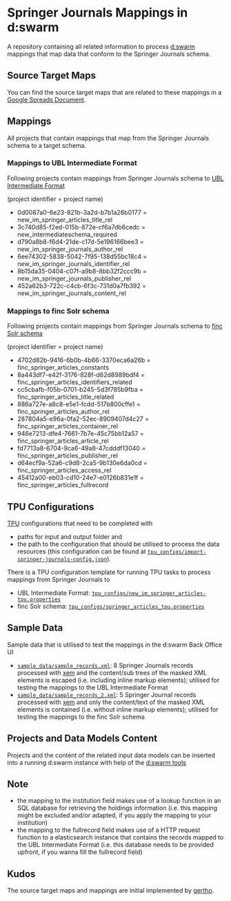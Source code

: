 # Springer Journals Mappings in d:swarm

A repository containing all related information to process [d:swarm](http://dswarm.org) mappings that map data that conform to the Springer Journals schema.

## Source Target Maps

You can find the source target maps that are related to these mappings in a [Google Spreads Document](https://docs.google.com/spreadsheets/d/1An31LD1CcoRbfhLOnsnChXvPQb7ydhL2K9Z_2BW1qJg/edit?usp=sharing).

## Mappings

All projects that contain mappings that map from the Springer Journals schema to a target schema.

### Mappings to UBL Intermediate Format

Following projects contain mappings from Springer Journals schema to [UBL Intermediate Format](https://github.com/ubleipzig/intermediateschema/blob/master/is-0.9.json)

(project identifier = project name)

 * 0d0087a0-6e23-821b-3a2d-b7b1a26b0177 = new_im_springer_articles_title_rel
 * 3c740d85-f2ed-015b-872e-cf6a7db6cedc = new_intermediateschema_required
 * d790a8b8-f6d4-21de-c17d-5e196166bee3 = new_im_springer_journals_author_rel
 * 6ee74302-5838-5042-7f95-138d55bc18c4 = new_im_springer_journals_identifier_rel
 * 8b15da35-0404-c07f-a9b8-8bb32f2ccc9b = new_im_springer_journals_publisher_rel
 * 452a62b3-722c-c4cb-6f3c-731d0a7fb392 = new_im_springer_journals_content_rel

### Mappings to finc Solr schema

Following projects contain mappings from Springer Journals schema to [finc Solr schema](https://github.com/finc/index/blob/master/schema.xml)

(project identifier = project name)

 * 4702d82b-9416-6b0b-4b66-3370eca6a26b = finc_springer_articles_constants
 * 8a443df7-e42f-3176-828f-d62d8989bdf4 = finc_springer_articles_identifiers_related
 * cc5cbafb-f05b-0701-b245-5d3f785b9fba = finc_springer_articles_title_related
 * 886a727e-a8c8-e5e1-fcdd-517b800cffe1 = finc_springer_articles_author_rel
 * 287804a5-e96a-0fa2-52ec-8909407d4c27 = finc_springer_articles_container_rel
 * 946e7213-dfe4-7661-7b7e-45c75bb12a57 = finc_springer_articles_article_rel
 * fd7713a8-6704-9ca6-49a8-47cdddf13040 = finc_springer_articles_publisher_rel
 * d64ecf9a-52a6-c9d8-2ca5-9b130e6da0cd = finc_springer_articles_access_rel
 * 45412a00-eb03-cd10-24e7-e0126b831e1f = finc_springer_articles_fullrecord

## TPU Configurations

[TPU](https://github.com/dswarm/task-processing-unit-for-dswarm) configurations that need to be completed with
 * paths for input and output folder and 
 * the path to the configuration that should be utilised to process the data resources (this configuration can be found at [````tpu_configs/import-springer-journals-config.json````](https://github.com/slub/dswarm-springer-journals-mappings/blob/master/tpu_configs/import-springer-journals-config.json)).

There is a TPU configuration template for running TPU tasks to process mappings from Springer Journals to
 * UBL Intermediate Format: [````tpu_configs/new_im_springer_articles-tpu.properties````](https://github.com/slub/dswarm-springer-journals-mappings/blob/master/tpu_configs/new_im_springer_articles-tpu.properties)
 * finc Solr schema: [````tpu_configs/springer_articles_tpu.properties````](https://github.com/slub/dswarm-springer-journals-mappings/blob/master/tpu_configs/springer_articles_tpu.properties)

## Sample Data

Sample data that is utilised to test the mappings in the d:swarm Back Office UI

 * [````sample_data/sample_records.xml````](https://github.com/slub/dswarm-springer-journals-mappings/blob/master/sample_data/sample_records.xml): 8 Springer Journals records processed with [xem](https://github.com/dswarm/xml-elements-masker) and the content/sub trees of the masked XML elements is escaped (i.e. including inline markup elements); utilised for testing the mappings to the UBL Intermediate Format
 * [````sample_data/sample_records_2.xml````](https://github.com/slub/dswarm-springer-journals-mappings/blob/master/sample_data/sample_records_2.xml): 5 Springer Journal records processed with [xem](https://github.com/dswarm/xml-elements-masker) and only the content/text of the masked XML elements is contained (i.e. without inline markup elements); utilised for testing the mappings to the finc Solr schema

## Projects and Data Models Content

Projects and the content of the related input data models can be inserted into a running d:swarm instance with help of the [d:swarm tools](https://github.com/dswarm/dswarm-tools)

## Note
 
 * the mapping to the institution field makes use of a lookup function in an SQL database for retrieving the holdings information (i.e. this mapping might be excluded and/or adapted, if you apply the mapping to your institution)
 * the mapping to the fullrecord field makes use of a HTTP request function to a elasticsearch instance that contains the records mapped to the UBL Intermediate Format (i.e. this database needs to be provided upfront, if you wanna fill the fullrecord field)

## Kudos

The source target maps and mappings are initial implemented by [gertho](https://github.com/gertho).
